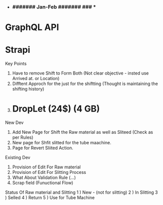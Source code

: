 *   ### ####### Jan-Feb ####### ###    *
# GraphQL API
# Strapi


Key Points 
1) Have to remove Shift to Form Both (Not clear objective - insted use Arrived at. or Location)
2) Difftent Approch for the just for the shiftting (Thought is maintaining the shifting history)
3) # DropLet (24$) (4 GB)
<!-- 4) Name For  -->

New Dev
1) Add New Page for Shift the Raw material as well as Sliteed (Check as per Rules)
2) New page for Shfit slitted for the tube maachine.
3) Page for Revert Sliited Action.

Existing Dev
1) Provision of Edit For Raw material 
2) Provision of Edit For Slitting Process
3) What About Validation Rule (...)
4) Scrap field (Funuctional Flow)


Status Of Raw material and Slitting
1 ) New - (not for slitting)
2 ) In Slitting 
3 ) Selled 
4 ) Return
5 ) Use for Tube Machine